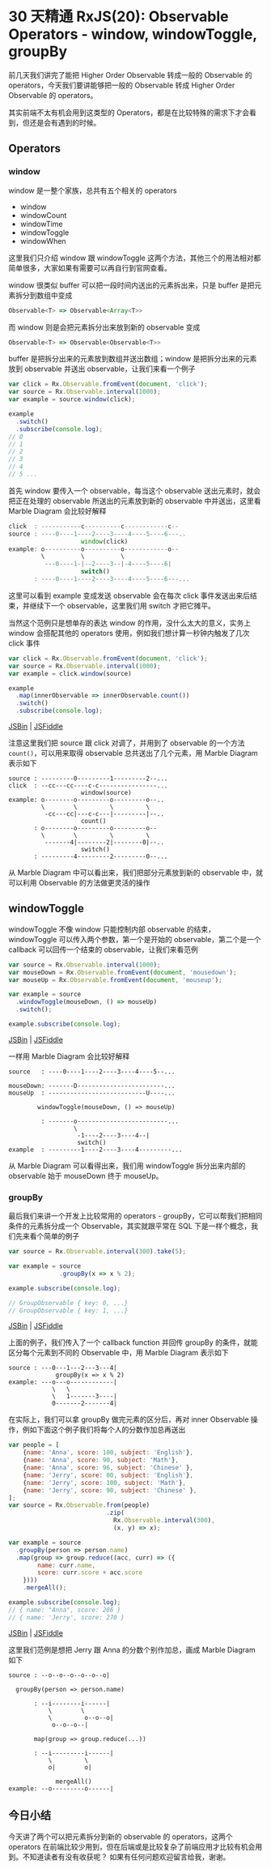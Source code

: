# 30 天精通 RxJS\(20\): Observable Operators - window, windowToggle, groupBy

前几天我们讲完了能把 Higher Order Observable 转成一般的 Observable 的 operators，今天我们要讲能够把一般的 Observable 转成 Higher Order Observable 的 operators。

其实前端不太有机会用到这类型的 Operators，都是在比较特殊的需求下才会看到，但还是会有遇到的时候。

## Operators

### window

window 是一整个家族，总共有五个相关的 operators

* window
* windowCount
* windowTime
* windowToggle
* windowWhen

这里我们只介绍 window 跟 windowToggle 这两个方法，其他三个的用法相对都简单很多，大家如果有需要可以再自行到官网查看。

window 很类似 buffer 可以把一段时间内送出的元素拆出来，只是 buffer 是把元素拆分到数组中变成

```javascript
Observable<T> => Observable<Array<T>>
```

而 window 则是会把元素拆分出来放到新的 observable 变成

```javascript
Observable<T> => Observable<Observable<T>>
```

buffer 是把拆分出来的元素放到数组并送出数组；window 是把拆分出来的元素放到 observable 并送出 observable，让我们来看一个例子

```javascript
var click = Rx.Observable.fromEvent(document, 'click');
var source = Rx.Observable.interval(1000);
var example = source.window(click);

example
  .switch()
  .subscribe(console.log);
// 0
// 1
// 2
// 3
// 4
// 5 ...
```

首先 window 要传入一个 observable，每当这个 observable 送出元素时，就会把正在处理的 observable 所送出的元素放到新的 observable 中并送出，这里看 Marble Diagram 会比较好解释

```javascript
click  : -----------c----------c------------c--
source : ----0----1----2----3----4----5----6---..
                    window(click)
example: o----------o----------o------------o--
         \          \          \
          ---0----1-|--2----3--|-4----5----6|
                    switch()
       : ----0----1----2----3----4----5----6---...
```

这里可以看到 example 变成发送 observable 会在每次 click 事件发送出来后结束，并继续下一个 observable，这里我们用 switch 才把它摊平。

当然这个范例只是想单存的表达 window 的作用，没什么太大的意义，实务上 window 会搭配其他的 operators 使用，例如我们想计算一秒钟内触发了几次 click 事件

```javascript
var click = Rx.Observable.fromEvent(document, 'click');
var source = Rx.Observable.interval(1000);
var example = click.window(source)

example
  .map(innerObservable => innerObservable.count())
  .switch()
  .subscribe(console.log);
```

[JSBin](https://jsbin.com/fudocigewi/4/edit?html,js,output) \| [JSFiddle](https://jsfiddle.net/sy1fybre/3/)

注意这里我们把 source 跟 click 对调了，并用到了 observable 的一个方法 `count()`，可以用来取得 observable 总共送出了几个元素，用 Marble Diagram 表示如下

```text
source : ---------0---------1---------2--...
click  : --cc---cc----c-c----------------...
                    window(source)
example: o--------o---------o---------o--..
         \        \         \         \
          -cc---cc|---c-c---|---------|--..
                    count()
       : o--------o---------o---------o--
         \        \         \         \
          -------4|--------2|--------0|--..
                    switch()
       : ---------4---------2---------0--...
```

从 Marble Diagram 中可以看出来，我们把部分元素放到新的 observable 中，就可以利用 Observable 的方法做更灵活的操作

## windowToggle

windowToggle 不像 window 只能控制内部 observable 的结束，windowToggle 可以传入两个参数，第一个是开始的 observable，第二个是一个 callback 可以回传一个结束的 observable，让我们来看范例

```javascript
var source = Rx.Observable.interval(1000);
var mouseDown = Rx.Observable.fromEvent(document, 'mousedown');
var mouseUp = Rx.Observable.fromEvent(document, 'mouseup');

var example = source
  .windowToggle(mouseDown, () => mouseUp)
  .switch();

example.subscribe(console.log);
```

[JSBin](https://jsbin.com/fudocigewi/3/edit?html,js,output) \| [JSFiddle](https://jsfiddle.net/sy1fybre/2/)

一样用 Marble Diagram 会比较好解释

```text
source   : ----0----1----2----3----4----5--...

mouseDown: -------D------------------------...
mouseUp  : ---------------------------U----...

        windowToggle(mouseDown, () => mouseUp)

         : -------o-------------------------...
                  \
                   -1----2----3----4--|
                   switch()
example  : ---------1----2----3----4---------...
```

从 Marble Diagram 可以看得出来，我们用 windowToggle 拆分出来内部的 observable 始于 mouseDown 终于 mouseUp。

### groupBy

最后我们来讲一个开发上比较常用的 operators - groupBy，它可以帮我们把相同条件的元素拆分成一个 Observable，其实就跟平常在 SQL 下是一样个概念，我们先来看个简单的例子

```javascript
var source = Rx.Observable.interval(300).take(5);

var example = source
              .groupBy(x => x % 2);

example.subscribe(console.log);

// GroupObservable { key: 0, ...}
// GroupObservable { key: 1, ...}
```

[JSBin](https://jsbin.com/fudocigewi/1/edit?html,js,console) \| [JSFiddle](https://jsfiddle.net/sy1fybre/1/)

上面的例子，我们传入了一个 callback function 并回传 groupBy 的条件，就能区分每个元素到不同的 Observable 中，用 Marble Diagram 表示如下

```text
source : ---0---1---2---3---4|
             groupBy(x => x % 2)
example: ---o---o------------|
            \   \
            \   1-------3----|
            0-------2-------4|
```

在实际上，我们可以拿 groupBy 做完元素的区分后，再对 inner Observable 操作，例如下面这个例子我们将每个人的分数作加总再送出

```javascript
var people = [
    {name: 'Anna', score: 100, subject: 'English'},
    {name: 'Anna', score: 90, subject: 'Math'},
    {name: 'Anna', score: 96, subject: 'Chinese' }, 
    {name: 'Jerry', score: 80, subject: 'English'},
    {name: 'Jerry', score: 100, subject: 'Math'},
    {name: 'Jerry', score: 90, subject: 'Chinese' }, 
];
var source = Rx.Observable.from(people)
                           .zip(
                             Rx.Observable.interval(300), 
                             (x, y) => x);

var example = source
  .groupBy(person => person.name)
  .map(group => group.reduce((acc, curr) => ({ 
        name: curr.name,
        score: curr.score + acc.score 
    })))
    .mergeAll();

example.subscribe(console.log);
// { name: "Anna", score: 286 }
// { name: 'Jerry', score: 270 }
```

[JSBin](https://jsbin.com/fudocigewi/2/edit?html,js,console) \| [JSFiddle](https://jsfiddle.net/sy1fybre/)

这里我们范例是想把 Jerry 跟 Anna 的分数个别作加总，画成 Marble Diagram 如下

```text
source : --o--o--o--o--o--o|

  groupBy(person => person.name)

       : --i--------i------|
           \        \
           \         o--o--o|
            o--o--o--|

       map(group => group.reduce(...))

       : --i---------i------|
           \         \
           o|        o|

             mergeAll()
example: --o---------o------|
```

## 今日小结

今天讲了两个可以把元素拆分到新的 observable 的 operators，这两个 operators 在前端比较少用到，但在后端或是比较复杂了前端应用才比较有机会用到。不知道读者有没有收获呢？ 如果有任何问题欢迎留言给我，谢谢。


